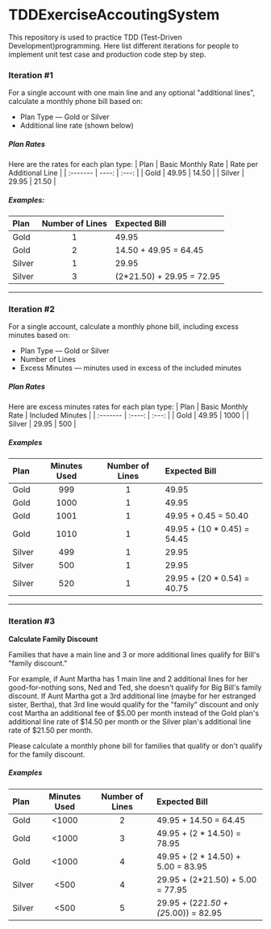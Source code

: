 # TDDExerciseAccoutingSystem
This repository is used to practice TDD (Test-Driven Development)programming. Here list different iterations for people to implement unit test case and production code step by step.

### Iteration #1
For a single account with one main line and any optional "additional lines", calculate a monthly phone bill based on: 

- Plan Type — Gold or Silver
- Additional line rate (shown below)

##### **Plan Rates**
Here are the rates for each plan type:
| Plan     | Basic Monthly Rate | Rate per Additional Line   |
| :------- | ----: | :---: |
| Gold | 49.95 |  14.50    |
| Silver    | 29.95   |  21.50   |

##### **Examples:**
| Plan     | Number of Lines | Expected Bill   |
| :------- | :----: | :--- |
| Gold | 1 |  49.95   |
| Gold    | 2   |  14.50 + 49.95 = 64.45  |
| Silver | 1 |  29.95    |
| Silver    | 3   |  (2*21.50) + 29.95 = 72.95|


-----
### Iteration #2

For a single account, calculate a monthly phone bill, including excess minutes based on:

 - Plan Type — Gold or Silver
 - Number of Lines
 - Excess Minutes — minutes used in excess of the included minutes

##### **Plan Rates**
Here are excess minutes rates for each plan type:
| Plan     | Basic Monthly Rate | Included Minutes  |
| :------- | :----: | :---: |
| Gold | 49.95 |  1000   |
| Silver    | 29.95   | 500  |

##### **Examples**
| Plan     | Minutes Used | Number of Lines | Expected Bill   |
| :------- | :----: | :----: | :--- |
| Gold   | 999 | 1 |  49.95   |
| Gold   | 1000 | 1 |  49.95  |
| Gold   | 1001 | 1 |  49.95 + 0.45 = 50.40 |
| Gold   | 1010 | 1 |  49.95 + (10 * 0.45) = 54.45  |
| Silver | 499 | 1 |  29.95    |
| Silver | 500 | 1 |  29.95    |
| Silver | 520 | 1 |  29.95 + (20 * 0.54) = 40.75  |


----------
### Iteration #3
**Calculate Family Discount**

Families that have a main line and 3 or more additional lines qualify for Bill's "family discount."

For example, if Aunt Martha has 1 main line and 2 additional lines for her good-for-nothing sons, Ned and Ted, she doesn't qualify for Big Bill's family discount. If Aunt Martha got a 3rd additional line (maybe for her estranged sister, Bertha), that 3rd line would qualify for the "family" discount and only cost Martha an additional fee of \$5.00 per month instead of the Gold plan's additional line rate of \$14.50 per month or the Silver plan's additional line rate of $21.50 per month.

Please calculate a monthly phone bill for families that qualify or don't qualify for the family discount.

##### **Examples**
| Plan     | Minutes Used | Number of Lines | Expected Bill   |
| :------- | :----: | :----: | :--- |
| Gold   | <1000 | 2 |  49.95 + 14.50 = 64.45  |
| Gold   | <1000 | 3 |  49.95 + (2 * 14.50) = 78.95 |
| Gold   | <1000 | 4 |  49.95 + (2 * 14.50) + 5.00 = 83.95 |
| Silver | <500 | 4 |  29.95 + (2*21.50) + 5.00 = 77.95    |
| Silver | <500 | 5 |  29.95 + (2*21.50 + (2*5.00)) = 82.95    |